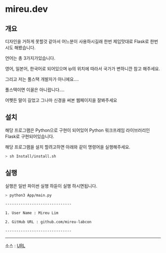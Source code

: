 # mireu.dev

## 개요

디자인을 거하게 못할것 같아서 어느분이 사용하시길래 한번 제입맛대로 Flask로 한번시도 해봤습니다.

언어는 총 3가지가있습니다.

영어, 일본어, 한국어로 되어있으며 ip의 위치에 따라서 국가가 변하니깐 참고 해주세요.

그리고 저는 풀스택 개발자가 아니에요....

풀스택이면 이꼴은 아니랍니다....

어쩻든 말이 길었고 그나마 신경을 써본 웹페이지을 잘봐주세요


## 설치 

해당 프로그램은 Python으로 구현이 되어있어 Python 워크프레임 라이브러리인 Flask로 구현되어있습니다.

해당 프로그램을 설치 할려고하면 아래와 같이 명령어을 실행해주세요.

```bash
> sh Install/install.sh
```

## 실행

실행은 일반 파이썬 실행 하듣이 실행 하시면됩니다.

```bash
> python3 App/main.py

------------------------------

1. User Name : Mireu Lim

2. GitHub URL : github.com/mireu-labcon

------------------------------
```

---

소스 : [URL](https://github.com/kangyoolee/kangyoo.kr)
